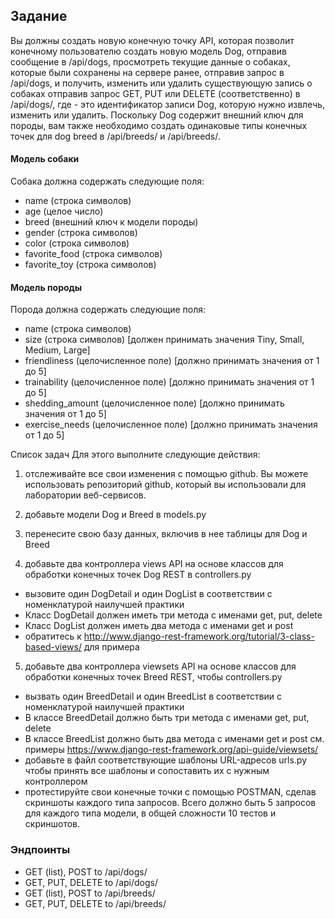 ## Задание
Вы должны создать новую конечную точку API, которая позволит конечному пользователю создать новую модель Dog,
отправив сообщение в /api/dogs, просмотреть текущие данные о собаках, которые были сохранены на сервере ранее,
отправив запрос в /api/dogs, и получить, изменить или удалить существующую запись о собаках
отправив запрос GET, PUT или DELETE (соответственно) в /api/dogs/<id>, где <id> - это идентификатор записи Dog,
которую нужно извлечь, изменить или удалить.
Поскольку Dog содержит внешний ключ для породы, вам также необходимо создать одинаковые типы конечных точек
для dog breed в /api/breeds/ и /api/breeds/<id>.

#### Модель собаки
Собака должна содержать следующие поля:
- name (строка символов)
- age (целое число)
- breed (внешний ключ к модели породы)
- gender (строка символов)
- color (строка символов)
- favorite_food (строка символов)
- favorite_toy (строка символов)

#### Модель породы
Порода должна содержать следующие поля:
- name (строка символов)
- size (строка символов) [должен принимать значения Tiny, Small, Medium, Large]
- friendliness (целочисленное поле) [должно принимать значения от 1 до 5]
- trainability (целочисленное поле) [должно принимать значения от 1 до 5]
- shedding_amount (целочисленное поле) [должно принимать значения от 1 до 5]
- exercise_needs (целочисленное поле) [должно принимать значения от 1 до 5]

Список задач
Для этого выполните следующие действия:
1. отслеживайте все свои изменения с помощью github.
Вы можете использовать репозиторий github, который вы использовали для лаборатории веб-сервисов.
2. добавьте модели Dog и Breed в models.py
3. перенесите свою базу данных, включив в нее таблицы для Dog и Breed

4. добавьте два контроллера views API на основе классов для обработки конечных точек Dog REST в controllers.py
 - вызовите один DogDetail и один DogList в соответствии с номенклатурой наилучшей практики
 - Класс DogDetail должен иметь три метода с именами get, put, delete
 - Класс DogList должен иметь два метода с именами get и post
 - обратитесь к http://www.django-rest-framework.org/tutorial/3-class-based-views/ для примера

5. добавьте два контроллера viewsets API на основе классов для обработки конечных точек Breed REST, чтобы controllers.py
 - вызвать один BreedDetail и один BreedList в соответствии с номенклатурой наилучшей практики
 - В классе BreedDetail должно быть три метода с именами get, put, delete
 - В классе BreedList должно быть два метода с именами get и post
см. примеры https://www.django-rest-framework.org/api-guide/viewsets/
 - добавьте в файл соответствующие шаблоны URL-адресов urls.py чтобы принять все шаблоны и сопоставить их с нужным контроллером
 -  протестируйте свои конечные точки с помощью POSTMAN, сделав скриншоты каждого типа запросов. Всего должно быть 5 запросов для каждого типа модели, в общей сложности 10 тестов и скриншотов.

### Эндпоинты
 - GET (list), POST to /api/dogs/
 - GET, PUT, DELETE to /api/dogs/<id>
 - GET (list), POST to /api/breeds/
 - GET, PUT, DELETE to /api/breeds/<id>